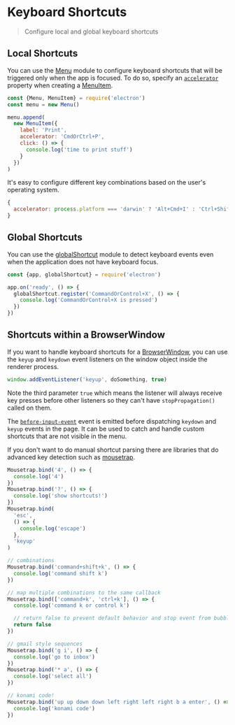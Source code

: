 # Keyboard Shortcuts

> Configure local and global keyboard shortcuts

## Local Shortcuts

You can use the [Menu] module to configure keyboard shortcuts that will be
triggered only when the app is focused. To do so, specify an [`accelerator`]
property when creating a [MenuItem].

```js
const {Menu, MenuItem} = require('electron')
const menu = new Menu()

menu.append(
  new MenuItem({
    label: 'Print',
    accelerator: 'CmdOrCtrl+P',
    click: () => {
      console.log('time to print stuff')
    }
  })
)
```

It's easy to configure different key combinations based on the user's operating
system.

```js
{
  accelerator: process.platform === 'darwin' ? 'Alt+Cmd+I' : 'Ctrl+Shift+I'
}
```

## Global Shortcuts

You can use the [globalShortcut] module to detect keyboard events even when the
application does not have keyboard focus.

```js
const {app, globalShortcut} = require('electron')

app.on('ready', () => {
  globalShortcut.register('CommandOrControl+X', () => {
    console.log('CommandOrControl+X is pressed')
  })
})
```

## Shortcuts within a BrowserWindow

If you want to handle keyboard shortcuts for a [BrowserWindow], you can use the
`keyup` and `keydown` event listeners on the window object inside the renderer
process.

```js
window.addEventListener('keyup', doSomething, true)
```

Note the third parameter `true` which means the listener will always receive key
presses before other listeners so they can't have `stopPropagation()` called on
them.

The [`before-input-event`](web-contents.md#event-before-input-event) event is
emitted before dispatching `keydown` and `keyup` events in the page. It can be
used to catch and handle custom shortcuts that are not visible in the menu.

If you don't want to do manual shortcut parsing there are libraries that do
advanced key detection such as [mousetrap].

```js
Mousetrap.bind('4', () => {
  console.log('4')
})
Mousetrap.bind('?', () => {
  console.log('show shortcuts!')
})
Mousetrap.bind(
  'esc',
  () => {
    console.log('escape')
  },
  'keyup'
)

// combinations
Mousetrap.bind('command+shift+k', () => {
  console.log('command shift k')
})

// map multiple combinations to the same callback
Mousetrap.bind(['command+k', 'ctrl+k'], () => {
  console.log('command k or control k')

  // return false to prevent default behavior and stop event from bubbling
  return false
})

// gmail style sequences
Mousetrap.bind('g i', () => {
  console.log('go to inbox')
})
Mousetrap.bind('* a', () => {
  console.log('select all')
})

// konami code!
Mousetrap.bind('up up down down left right left right b a enter', () => {
  console.log('konami code')
})
```

[menu]: ../api/menu.md
[menuitem]: ../api/menu-item.md
[globalshortcut]: ../api/global-shortcut.md
[`accelerator`]: ../api/accelerator.md
[browserwindow]: ../api/browser-window.md
[mousetrap]: https://github.com/ccampbell/mousetrap
